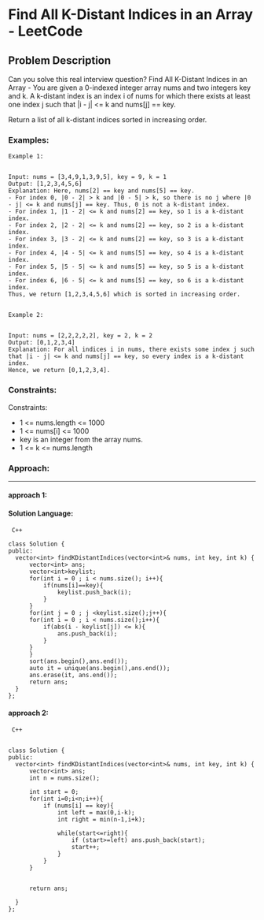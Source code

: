 # Find All K-Distant Indices in an Array - LeetCode
  
  ## Problem Description
  
  Can you solve this real interview question? Find All K-Distant Indices in an Array - You are given a 0-indexed integer array nums and two integers key and k. A k-distant index is an index i of nums for which there exists at least one index j such that |i - j| <= k and nums[j] == key.

Return a list of all k-distant indices sorted in increasing order.
  
  ### Examples:
  ```
  Example 1:


Input: nums = [3,4,9,1,3,9,5], key = 9, k = 1
Output: [1,2,3,4,5,6]
Explanation: Here, nums[2] == key and nums[5] == key.
- For index 0, |0 - 2| > k and |0 - 5| > k, so there is no j where |0 - j| <= k and nums[j] == key. Thus, 0 is not a k-distant index.
- For index 1, |1 - 2| <= k and nums[2] == key, so 1 is a k-distant index.
- For index 2, |2 - 2| <= k and nums[2] == key, so 2 is a k-distant index.
- For index 3, |3 - 2| <= k and nums[2] == key, so 3 is a k-distant index.
- For index 4, |4 - 5| <= k and nums[5] == key, so 4 is a k-distant index.
- For index 5, |5 - 5| <= k and nums[5] == key, so 5 is a k-distant index.
- For index 6, |6 - 5| <= k and nums[5] == key, so 6 is a k-distant index.
Thus, we return [1,2,3,4,5,6] which is sorted in increasing order. 


Example 2:


Input: nums = [2,2,2,2,2], key = 2, k = 2
Output: [0,1,2,3,4]
Explanation: For all indices i in nums, there exists some index j such that |i - j| <= k and nums[j] == key, so every index is a k-distant index. 
Hence, we return [0,1,2,3,4].
  ```
  
  ### Constraints:
  
  Constraints:

 * 1 <= nums.length <= 1000
 * 1 <= nums[i] <= 1000
 * key is an integer from the array nums.
 * 1 <= k <= nums.length
  
  
  ### Approach:
  ---
  
  #### approach 1:
  

  #### Solution Language:
  ```  C++  ```
  ```
  class Solution {
public:
    vector<int> findKDistantIndices(vector<int>& nums, int key, int k) {
        vector<int> ans;
        vector<int>keylist;
        for(int i = 0 ; i < nums.size(); i++){
            if(nums[i]==key){
                keylist.push_back(i);
            }
        }
        for(int j = 0 ; j <keylist.size();j++){
        for(int i = 0 ; i < nums.size();i++){
            if(abs(i - keylist[j]) <= k){
                ans.push_back(i);
            }
        }
        }
        sort(ans.begin(),ans.end());
        auto it = unique(ans.begin(),ans.end());
        ans.erase(it, ans.end());
        return ans;
    }
};
  ```
  

 
  #### approach 2: 

 ``` C++``` 
  ```  

 class Solution {
public:
    vector<int> findKDistantIndices(vector<int>& nums, int key, int k) {
        vector<int> ans;
        int n = nums.size();

        int start = 0;
        for(int i=0;i<n;i++){
            if (nums[i] == key){
                int left = max(0,i-k);
                int right = min(n-1,i+k);

                while(start<=right){
                    if (start>=left) ans.push_back(start);
                    start++;
                }
            }
        }


        return ans;
        
    }
}; 

 ``` 
